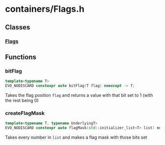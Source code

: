 # containers/Flags.h


## Classes

### [Flags](Flags_type.md)


## Functions

### bitFlag
```C++
template<typename T>
EVO_NODISCARD constexpr auto bitFlag(T flag) noexcept -> T;
```
Takes the flag position `flag` and returns a value with that bit set to 1 (with the rest being 0)


### createFlagMask
```C++
template<typename T, typename UnderlyingT>
EVO_NODISCARD constexpr auto flagMask(std::initializer_list<T> list) noexcept -> UnderlyingT;
```
Takes every number in `list` and makes a flag mask with those bits set


